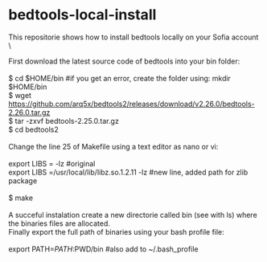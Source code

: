 # bedtools-local-install 
This repositorie shows how to install bedtools locally on your Sofia account \

First download the latest source code of bedtools into your bin folder: \
\
$ cd $HOME/bin #if you get an error, create the folder using: mkdir $HOME/bin \
$ wget https://github.com/arq5x/bedtools2/releases/download/v2.26.0/bedtools-2.26.0.tar.gz \
$ tar -zxvf bedtools-2.25.0.tar.gz \
$ cd bedtools2 \
\
Change the line 25 of Makefile using a text editor as nano or vi: \
\
export LIBS             = -lz #original \
export LIBS             =/usr/local/lib/libz.so.1.2.11 -lz #new line, added path for zlib package \
\
$ make \
\
A succeful instalation create a new directorie called bin (see with ls) where the binaries files are allocated. \
Finally export the full path of binaries using your bash profile file: \
\
export PATH=$PATH:$PWD/bin #also add to ~/.bash_profile 

